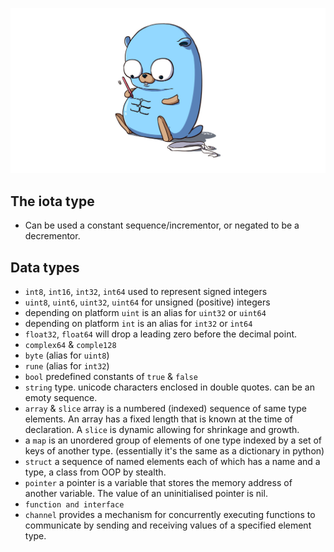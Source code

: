 ![](https://github.com/irisida/golang/blob/master/assets/gopher.jpeg)

## The iota type

- Can be used a constant sequence/incrementor, or negated to be a decrementor.

## Data types

- `int8`, `int16`, `int32`, `int64` used to represent signed integers
- `uint8`, `uint6`, `uint32`, `uint64` for unsigned (positive) integers
- depending on platform `uint` is an alias for `uint32` or `uint64`
- depending on platform `int` is an alias for `int32` or `int64`
- `float32`, `float64` will drop a leading zero before the decimal point.
- `complex64` & `comple128`
- `byte` (alias for `uint8`)
- `rune` (alias for `int32`)
- `bool` predefined constants of `true` & `false`
- `string` type. unicode characters enclosed in double quotes. can be an emoty sequence.
- `array` & `slice` array is a numbered (indexed) sequence of same type elements. An array has a fixed length that is known at the time of declaration. A `slice` is dynamic allowing for shrinkage and growth.
- a `map` is an unordered group of elements of one type indexed by a set of keys of another type. (essentially it's the same as a dictionary in python)
- `struct` a sequence of named elements each of which has a name and a type, a class from OOP by stealth.
- `pointer` a pointer is a variable that stores the memory address of another variable. The value of an uninitialised pointer is nil.
- `function and interface`
- `channel` provides a mechanism for concurrently executing functions to communicate by sending and receiving values of a specified element type.
